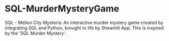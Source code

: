 # SQL-MurderMysteryGame
SQL - Mellon City Mysteria: An interactive murder mystery game created by integrating SQL and Python, brought to life by Streamlit App. This is inspired by the 'SQL Murder Mystery'.
